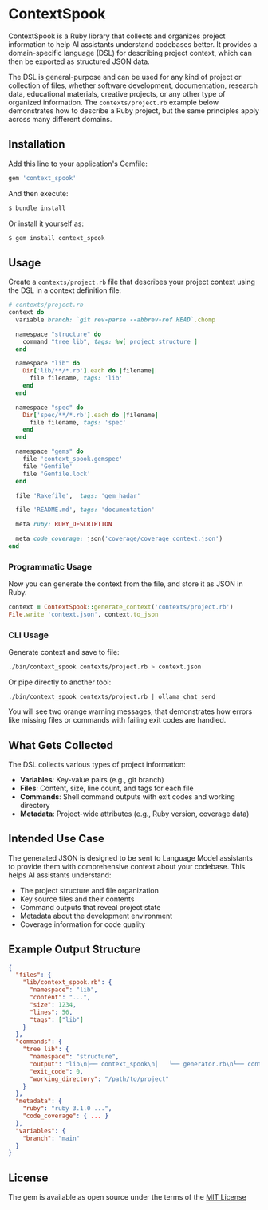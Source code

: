 # ContextSpook

ContextSpook is a Ruby library that collects and organizes project information
to help AI assistants understand codebases better. It provides a
domain-specific language (DSL) for describing project context, which can then
be exported as structured JSON data.

The DSL is general-purpose and can be used for any kind of project or
collection of files, whether software development, documentation, research
data, educational materials, creative projects, or any other type of organized
information. The `contexts/project.rb` example below demonstrates how to
describe a Ruby project, but the same principles apply across many different
domains.

## Installation

Add this line to your application's Gemfile:

```ruby
gem 'context_spook'
```

And then execute:
```bash
$ bundle install
```

Or install it yourself as:
```bash
$ gem install context_spook
```

## Usage

Create a `contexts/project.rb` file that describes your project context using
the DSL in a context definition file:

```ruby
# contexts/project.rb
context do
  variable branch: `git rev-parse --abbrev-ref HEAD`.chomp

  namespace "structure" do
    command "tree lib", tags: %w[ project_structure ]
  end

  namespace "lib" do
    Dir['lib/**/*.rb'].each do |filename|
      file filename, tags: 'lib'
    end
  end

  namespace "spec" do
    Dir['spec/**/*.rb'].each do |filename|
      file filename, tags: 'spec'
    end
  end

  namespace "gems" do
    file 'context_spook.gemspec'
    file 'Gemfile'
    file 'Gemfile.lock'
  end

  file 'Rakefile',  tags: 'gem_hadar'

  file 'README.md', tags: 'documentation'

  meta ruby: RUBY_DESCRIPTION

  meta code_coverage: json('coverage/coverage_context.json')
end
```

### Programmatic Usage

Now you can generate the context from the file, and store it as JSON in Ruby.

```ruby
context = ContextSpook::generate_context('contexts/project.rb')
File.write 'context.json', context.to_json
```

### CLI Usage

Generate context and save to file:

```bash
./bin/context_spook contexts/project.rb > context.json
```

Or pipe directly to another tool:

```
./bin/context_spook contexts/project.rb | ollama_chat_send
```

You will see two orange warning messages, that demonstrates how errors like
missing files or commands with failing exit codes are handled.

## What Gets Collected

The DSL collects various types of project information:

- **Variables**: Key-value pairs (e.g., git branch)
- **Files**: Content, size, line count, and tags for each file
- **Commands**: Shell command outputs with exit codes and working directory
- **Metadata**: Project-wide attributes (e.g., Ruby version, coverage data)

## Intended Use Case

The generated JSON is designed to be sent to Language Model assistants to
provide them with comprehensive context about your codebase. This helps AI
assistants understand:

- The project structure and file organization
- Key source files and their contents
- Command outputs that reveal project state
- Metadata about the development environment
- Coverage information for code quality

## Example Output Structure

```json
{
  "files": {
    "lib/context_spook.rb": {
      "namespace": "lib",
      "content": "...",
      "size": 1234,
      "lines": 56,
      "tags": ["lib"]
    }
  },
  "commands": {
    "tree lib": {
      "namespace": "structure",
      "output": "lib\n├── context_spook\n│   └── generator.rb\n└── context_spook.rb\n\n2 directories, 3 files",
      "exit_code": 0,
      "working_directory": "/path/to/project"
    }
  },
  "metadata": {
    "ruby": "ruby 3.1.0 ...",
    "code_coverage": { ... }
  },
  "variables": {
    "branch": "main"
  }
}
```

## License

The gem is available as open source under the terms of the [MIT License](./LICENSE)
